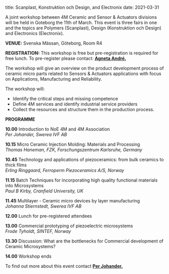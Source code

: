 title: Scanplast, Konstruktion och Design, and Electronix
date: 2021-03-31

A joint workshop between 4M Ceramic and Sensor & Actuators divisions will be held in Goteborg the 11th of March.  This event is three fairs in one and the topics are Polymers (Scanplast), Design (Konstruktion och Design) and Electronics (Electronix).

**VENUE:**  Svenska Mässan, Göteborg, Room R4  

**REGISTRATION:** This workshop is free but pre-registration is required for free lunch. To pre-register please contact: <a href="mailto:Agneta.Andre@swerea.se">**Agneta André.**</a>

The workshop will give an overview on the product development process of ceramic micro parts related to Sensors & Actuators applications with focus on Applications, Manufacturing and Reliability.

The workshop will:
 
* Identify the critical steps and missing competence
* Define 4M services and identify industrial service providers
* Collect the resources and structure them in the production process.

**PROGRAMME**  

**10.00**  Introduction to NoE 4M and 4M Association  
*Per Johander, Swerea IVF AB*

**10.15**  Micro Ceramic Injection Molding: Materials and Processing  
*Thomas Haneman, FZK, Forschungszentrum Karlsruhe, Germany*

**10.45**  Technology and applications of piezoceramics: from bulk ceramics to thick films  
	*Erling Ringgaard, Ferroperm Piezoceramics A/S, Norway*

**11.15**  Batch Techniques for incorporating high quality functional materials into 	Microsystems  
	*Paul B Kirby, Cranfield University, UK*

**11.45**  Multilayer - Ceramic micro devices by layer manufacturing  
*Johanna Stiernstedt, Swerea IVF AB*

**12.00**  Lunch for pre-registered attendees
	
**13.00**  Commercial prototyping of piezoelectric microsystems  
	*Frode Tyholdt, SINTEF, Norway*

**13.30**  Discussion:   What are the bottlenecks for Commercial development of Ceramic Microsystems?

**14.00**  Workshop ends

To find out more about this event contact <a href="mailto:Per.Johander@swerea.se">**Per Johander.**</a>